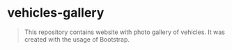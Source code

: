 # vehicles-gallery
> This repository contains website with photo gallery of vehicles. It was created with the usage of Bootstrap.
